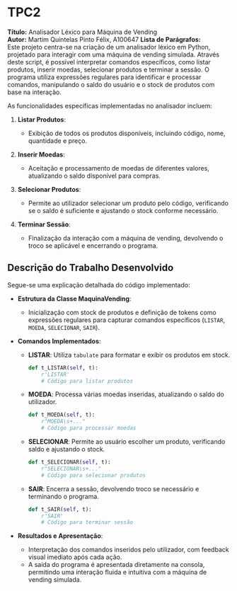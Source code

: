 # TPC2

**Título:** Analisador Léxico para Máquina de Vending  
**Autor:** Martim Quintelas Pinto Félix, A100647
**Lista de Parágrafos:**  
Este projeto centra-se na criação de um analisador léxico em Python, projetado para interagir com uma máquina de vending simulada. Através deste script, é possível interpretar comandos específicos, como listar produtos, inserir moedas, selecionar produtos e terminar a sessão. O programa utiliza expressões regulares para identificar e processar comandos, manipulando o saldo do usuário e o stock de produtos com base na interação.

As funcionalidades específicas implementadas no analisador incluem:

1. **Listar Produtos**:
   - Exibição de todos os produtos disponíveis, incluindo código, nome, quantidade e preço.
   
2. **Inserir Moedas**:
   - Aceitação e processamento de moedas de diferentes valores, atualizando o saldo disponível para compras.

3. **Selecionar Produtos**:
   - Permite ao utilizador selecionar um produto pelo código, verificando se o saldo é suficiente e ajustando o stock conforme necessário.

4. **Terminar Sessão**:
   - Finalização da interação com a máquina de vending, devolvendo o troco se aplicável e encerrando o programa.

## Descrição do Trabalho Desenvolvido

Segue-se uma explicação detalhada do código implementado:

- **Estrutura da Classe MaquinaVending**:
  - Inicialização com stock de produtos e definição de tokens como expressões regulares para capturar comandos específicos (`LISTAR`, `MOEDA`, `SELECIONAR`, `SAIR`).

- **Comandos Implementados**:
  - **LISTAR**:
    Utiliza `tabulate` para formatar e exibir os produtos em stock.
    ```python
    def t_LISTAR(self, t):
        r'LISTAR'
        # Código para listar produtos
    ```
  
  - **MOEDA**:
    Processa várias moedas inseridas, atualizando o saldo do utilizador.
    ```python
    def t_MOEDA(self, t):
        r"MOEDA\s+..."
        # Código para processar moedas
    ```
  
  - **SELECIONAR**:
    Permite ao usuário escolher um produto, verificando saldo e ajustando o stock.
    ```python
    def t_SELECIONAR(self, t):
        r"SELECIONAR\s+..."
        # Código para selecionar produtos
    ```
  
  - **SAIR**:
    Encerra a sessão, devolvendo troco se necessário e terminando o programa.
    ```python
    def t_SAIR(self, t):
        r'SAIR'
        # Código para terminar sessão
    ```

- **Resultados e Apresentação**:
  - Interpretação dos comandos inseridos pelo utilizador, com feedback visual imediato após cada ação.
  - A saída do programa é apresentada diretamente na consola, permitindo uma interação fluida e intuitiva com a máquina de vending simulada.

